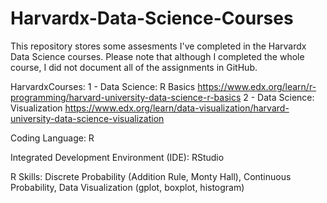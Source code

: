 # Harvardx-Data-Science-Courses
This repository stores some assesments I've completed in the Harvardx Data Science courses. Please note that although I completed the whole course, I did not document all of the assignments in GitHub. 

HarvardxCourses: 
    1 - Data Science: R Basics https://www.edx.org/learn/r-programming/harvard-university-data-science-r-basics
    2 - Data Science: Visualization https://www.edx.org/learn/data-visualization/harvard-university-data-science-visualization

Coding Language: R

Integrated Development Environment (IDE): RStudio

R Skills: Discrete Probability (Addition Rule, Monty Hall), Continuous Probability, Data Visualization (gplot, boxplot, histogram)
    
